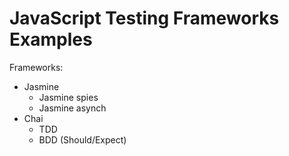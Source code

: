 # JavaScript Testing Frameworks Examples #

Frameworks:

- Jasmine
    - Jasmine spies
    - Jasmine asynch
- Chai
    - TDD
    - BDD (Should/Expect)
